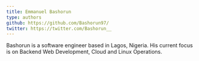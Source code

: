```yaml
---
title: Emmanuel Bashorun
type: authors
github: https://github.com/Bashorun97/ 
twitter: https://twitter.com/Bashorun__
---
```

Bashorun is a software engineer based in Lagos, Nigeria. His current focus is on Backend Web Development, Cloud and Linux Operations.